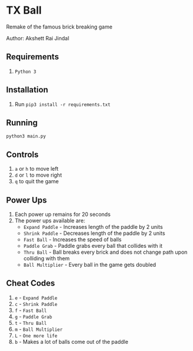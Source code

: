 # TX Ball

Remake of the famous brick breaking game

Author: Akshett Rai Jindal

## Requirements

1. `Python 3`

## Installation

1. Run `pip3 install -r requirements.txt`

## Running

`python3 main.py`

## Controls

1. `a` or `h` to move left
2. `d` or `l` to move right
3. `q` to quit the game

## Power Ups

1. Each power up remains for 20 seconds
2. The power ups available are:
   * `Expand Paddle` - Increases length of the paddle by 2 units
   * `Shrink Paddle` - Decreases length of the paddle by 2 units
   * `Fast Ball` - Increases the speed of balls
   * `Paddle Grab` - Paddle grabs every ball that collides with it
   * `Thru Ball` - Ball breaks every brick and does not change path upon colliding with them
   * `Ball Multiplier` - Every ball in the game gets doubled

## Cheat Codes

1. `e` - `Expand Paddle`
2. `c` - `Shrink Paddle`
3. `f` - `Fast Ball`
4. `g` - `Paddle Grab`
5. `t` - `Thru Ball`
6. `m` - `Ball Multiplier`
7. `L` - `One more life`
8. `b` - Makes a lot of balls come out of the paddle